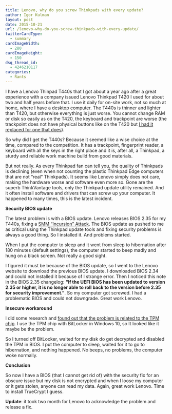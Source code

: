 ```yaml
---
title: Lenovo, why do you screw Thinkpads with every update?
author: Igor Kulman
layout: post
date: 2015-10-21
url: /lenovo-why-do-you-screw-thinkpads-with-every-update/
twitterCardType:
  - summary
cardImageWidth:
  - 280
cardImageHeight:
  - 150
dsq_thread_id:
  - 4246210117
categories:
  - Rants
---
```

I have a Lenovo Thinpad T440s that I got about a year ago after a great experience with a company issued Lenovo Thinkpad T420 I used for about two and half years before that. I use it daily for on-site work, not so much at home, where I have a desktop computer. The T440s is thinner and lighter than T420, but otherwise everything is just worse. You cannot change RAM or disk so easily as on the T420, the keyboard and trackpoint are worse (the trackpoint does not have physical buttons like on the T420 but [I had it replaced for one that does][1]). 

So why did I get the T440s? Because it seemed like a wise choice at the time, compared to the competition. It has a trackpoint, fingerprint reader, a keyboard with all the keys in the right place and it is, after all, a Thinkpad, a sturdy and reliable work machine build from good materials. 

But not really. As every Thinkpad fan can tell you, the quality of Thinkpads is declining (even when not counting the plastic Thinkpad Edge computers that are not &#8220;real&#8221; Thinkpads). It seems like Lenovo simply does not care, making the hardware worse and software even more so. Gone are the superb ThinkVantage tools, only the Thinkpad update utility remained. And it often install software and drivers that can screw up your computer. It happened to many times, this is the latest incident.

<!--more-->

**Security BIOS update**

The latest problem is with a BIOS update. Lenovo releases BIOS 2.35 for my T440s, fixing a [SMM &#8220;Incursion&#8221; Attack][2]. The BIOS update as pushed to me as critical using the Thinkpad update tools and fixing security problems is always a good thing. So I installed it. And problems started.

When I put the computer to sleep and it went from sleep to hibernation after 180 minutes (default settings), the computer started to beep madly and hung on a black screen. Not really a good sight. 

I figured it must be because of the BIOS update, so I went to the Lenovo website to download the previous BIOS update. I downloaded BIOS 2.34 and could not installed it because of I strange error. Then I noticed this note in the BIOS 2.35 changelog: **&#8220;If the UEFI BIOS has been updated to version 2.35 or higher, it is no longer able to roll back to the version before 2.35 for security improvement.&#8221;**. So my computer got screwed. I had a problematic BIOS and could not downgrade. Great work Lenovo.

**Insecure workaround**

I did some research and [found out that the problem is related to the TPM chip][3]. I use the TPM chip with BitLocker in Windows 10, so It looked like it maybe be the problem. 

So I turned off BitLocker, waited for my disk do get decrypted and disabled the TPM in BIOS. I put the computer to sleep, waited for it to go to hibernation, and nothing happened. No beeps, no problems, the computer woke normally.

**Conclusion**

So now I have a BIOS (that I cannot get rid of) with the security fix for an obscure issue but my disk is not encrypted and when I loose my computer or it gets stolen, anyone can read my data. Again, great work Lenovo. Time to install TrueCrypt I guess.

**Update**: it took two month for Lenovo to acknowledge the problem and release a fix.

 [1]: http://camerongray.me/2015/02/fitting-physical-trackpoint-buttons-to-a-lenovo-thinkpad-t440s/
 [2]: https://support.lenovo.com/us/en/product_security/smm_attack
 [3]: https://forums.lenovo.com/t5/ThinkPad-T400-T500-and-newer-T/T440s-beeps-while-putting-in-sleep-mode-and-a-blank-screen/m-p/2191866
